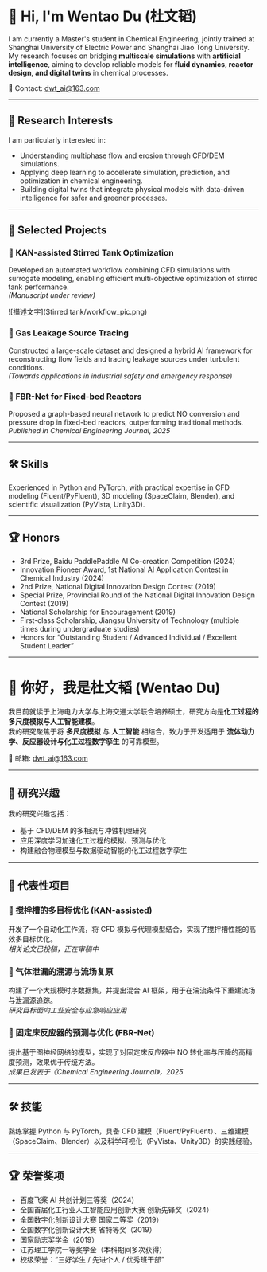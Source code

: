 # 👋 Hi, I'm Wentao Du (杜文韬)

I am currently a Master's student in Chemical Engineering, jointly trained at Shanghai University of Electric Power and Shanghai Jiao Tong University.  
My research focuses on bridging **multiscale simulations** with **artificial intelligence**, aiming to develop reliable models for **fluid dynamics, reactor design, and digital twins** in chemical processes.  

📧 Contact: dwt_ai@163.com  

---

## 🌟 Research Interests
I am particularly interested in:
- Understanding multiphase flow and erosion through CFD/DEM simulations.  
- Applying deep learning to accelerate simulation, prediction, and optimization in chemical engineering.  
- Building digital twins that integrate physical models with data-driven intelligence for safer and greener processes.  

---

## 📂 Selected Projects
### 🔹 KAN-assisted Stirred Tank Optimization
Developed an automated workflow combining CFD simulations with surrogate modeling, enabling efficient multi-objective optimization of stirred tank performance.  
*(Manuscript under review)*  

![描述文字](Stirred tank/workflow_pic.png)
### 🔹 Gas Leakage Source Tracing
Constructed a large-scale dataset and designed a hybrid AI framework for reconstructing flow fields and tracing leakage sources under turbulent conditions.  
*(Towards applications in industrial safety and emergency response)*  

### 🔹 FBR-Net for Fixed-bed Reactors
Proposed a graph-based neural network to predict NO conversion and pressure drop in fixed-bed reactors, outperforming traditional methods.  
*Published in Chemical Engineering Journal, 2025*  

---

## 🛠 Skills
Experienced in Python and PyTorch, with practical expertise in CFD modeling (Fluent/PyFluent), 3D modeling (SpaceClaim, Blender), and scientific visualization (PyVista, Unity3D).  

---

## 🏆 Honors
- 3rd Prize, Baidu PaddlePaddle AI Co-creation Competition (2024)  
- Innovation Pioneer Award, 1st National AI Application Contest in Chemical Industry (2024)  
- 2nd Prize, National Digital Innovation Design Contest (2019)  
- Special Prize, Provincial Round of the National Digital Innovation Design Contest (2019)  
- National Scholarship for Encouragement (2019)  
- First-class Scholarship, Jiangsu University of Technology (multiple times during undergraduate studies)  
- Honors for “Outstanding Student / Advanced Individual / Excellent Student Leader”  

---

# 👋 你好，我是杜文韬 (Wentao Du)

我目前就读于上海电力大学与上海交通大学联合培养硕士，研究方向是**化工过程的多尺度模拟与人工智能建模**。  
我的研究聚焦于将 **多尺度模拟** 与 **人工智能** 相结合，致力于开发适用于 **流体动力学、反应器设计与化工过程数字孪生** 的可靠模型。  

📧 邮箱: dwt_ai@163.com  

---

## 🌟 研究兴趣
我的研究兴趣包括：  
- 基于 CFD/DEM 的多相流与冲蚀机理研究  
- 应用深度学习加速化工过程的模拟、预测与优化  
- 构建融合物理模型与数据驱动智能的化工过程数字孪生  

---

## 📂 代表性项目
### 🔹 搅拌槽的多目标优化 (KAN-assisted)
开发了一个自动化工作流，将 CFD 模拟与代理模型结合，实现了搅拌槽性能的高效多目标优化。  
*相关论文已投稿，正在审稿中*  

### 🔹 气体泄漏的溯源与流场复原
构建了一个大规模时序数据集，并提出混合 AI 框架，用于在湍流条件下重建流场与泄漏源追踪。  
*研究目标面向工业安全与应急响应应用*  

### 🔹 固定床反应器的预测与优化 (FBR-Net)
提出基于图神经网络的模型，实现了对固定床反应器中 NO 转化率与压降的高精度预测，效果优于传统方法。  
*成果已发表于《Chemical Engineering Journal》，2025*  

---

## 🛠 技能
熟练掌握 Python 与 PyTorch，具备 CFD 建模（Fluent/PyFluent）、三维建模（SpaceClaim、Blender）以及科学可视化（PyVista、Unity3D）的实践经验。  

---

## 🏆 荣誉奖项
- 百度飞桨 AI 共创计划三等奖（2024）  
- 全国首届化工行业人工智能应用创新大赛 创新先锋奖（2024）  
- 全国数字化创新设计大赛 国家二等奖（2019）  
- 全国数字化创新设计大赛 省特等奖（2019）  
- 国家励志奖学金（2019）  
- 江苏理工学院一等奖学金（本科期间多次获得）  
- 校级荣誉：“三好学生 / 先进个人 / 优秀班干部”  
